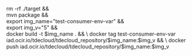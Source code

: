 rm -rf ./target && \
mvn package && \
export img_name="test-consumer-env-var" && \
export img_v="5" && \
docker build -t $img_name .  && \
docker tag test-consumer-env-var iad.ocir.io/tdecloud/tdecloud_repository/$img_name:$img_v  && \
docker push iad.ocir.io/tdecloud/tdecloud_repository/$img_name:$img_v